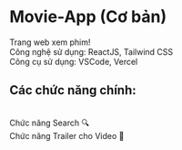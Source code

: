 # Movie-App (Cơ bản)

Trang web xem phim!
<br>Công nghệ sử dụng: ReactJS, Tailwind CSS
<br>Công cụ sử dụng: VSCode, Vercel

## Các chức năng chính:
<br>Chức năng Search 🔍
<br>Chức năng Trailer cho Video 🎥

